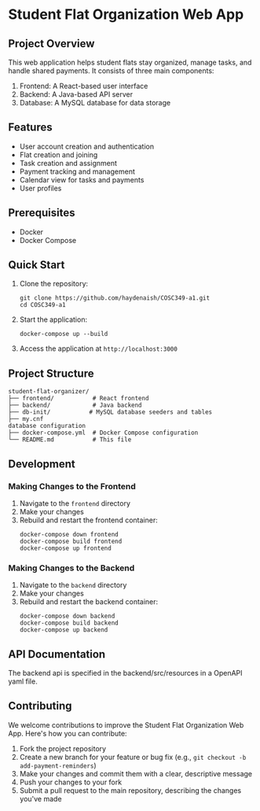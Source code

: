 # Student Flat Organization Web App

## Project Overview

This web application helps student flats stay organized, manage tasks, and handle shared payments. It consists of three main components:

1. Frontend: A React-based user interface
2. Backend: A Java-based API server
3. Database: A MySQL database for data storage

## Features

- User account creation and authentication
- Flat creation and joining
- Task creation and assignment
- Payment tracking and management
- Calendar view for tasks and payments
- User profiles

## Prerequisites

- Docker
- Docker Compose

## Quick Start

1. Clone the repository:
   ```
   git clone https://github.com/haydenaish/COSC349-a1.git
   cd COSC349-a1
   ```

2. Start the application:
   ```
   docker-compose up --build
   ```

3. Access the application at `http://localhost:3000`

## Project Structure

```
student-flat-organizer/
├── frontend/           # React frontend
├── backend/            # Java backend
├── db-init/           # MySQL database seeders and tables
├── my.cnf
database configuration  
├── docker-compose.yml  # Docker Compose configuration
└── README.md           # This file
```

## Development

### Making Changes to the Frontend

1. Navigate to the `frontend` directory
2. Make your changes
3. Rebuild and restart the frontend container:
   ```
   docker-compose down frontend
   docker-compose build frontend
   docker-compose up frontend
   ```

### Making Changes to the Backend

1. Navigate to the `backend` directory
2. Make your changes
3. Rebuild and restart the backend container:
   ```
   docker-compose down backend
   docker-compose build backend
   docker-compose up backend
   ```

## API Documentation

The backend api is specified in the backend/src/resources in a OpenAPI yaml file. 

## Contributing

We welcome contributions to improve the Student Flat Organization Web App. Here's how you can contribute:

1. Fork the project repository
2. Create a new branch for your feature or bug fix (e.g., `git checkout -b add-payment-reminders`)
3. Make your changes and commit them with a clear, descriptive message
4. Push your changes to your fork
5. Submit a pull request to the main repository, describing the changes you've made